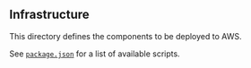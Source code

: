 ## Infrastructure

This directory defines the components to be deployed to AWS.

See [`package.json`](./package.json) for a list of available scripts.
